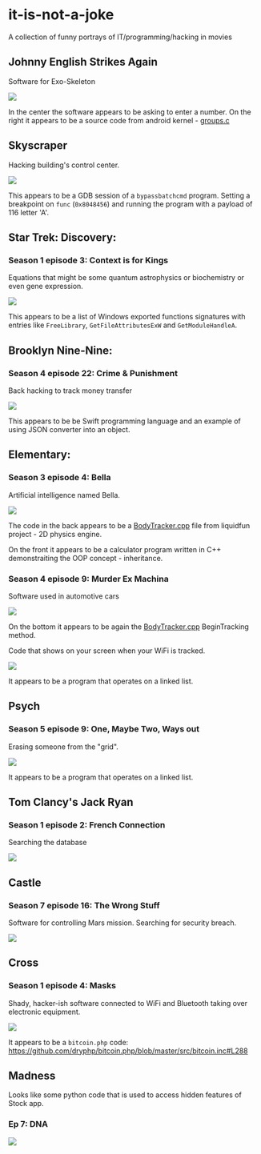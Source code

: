 # it-is-not-a-joke
A collection of funny portrays of IT/programming/hacking in movies

## Johnny English Strikes Again
Software for Exo-Skeleton

![](images/johnny_english_strikes_again.png)

In the center the software appears to be asking to enter a number.
On the right it appears to be a source code from android kernel - [groups.c](https://android.googlesource.com/kernel/msm/+/android-msm-shiner-3.18-nougat-dr-wear-release/kernel/groups.c#13)

## Skyscraper
Hacking building's control center.

![](images/skyscraper.png)

This appears to be a GDB session of a `bypassbatchcmd` program. Setting a breakpoint on `func` (`0x8048456`) and running the program with a payload of 116 letter 'A'.

## Star Trek: Discovery:

### Season 1 episode 3: Context is for Kings
Equations that might be some quantum astrophysics or biochemistry or even gene expression.

![](images/startrek_context_is_for_kings.png)

This appears to be a list of Windows exported functions signatures with entries like `FreeLibrary`, `GetFileAttributesExW` and `GetModuleHandleA`.

## Brooklyn Nine-Nine:

### Season 4 episode 22: Crime & Punishment
Back hacking to track money transfer

![](images/Brooklyn_99_bank_hacking.png)

This appears to be be Swift programming language and an example of using JSON converter into an object.

## Elementary:

### Season 3 episode 4: Bella
Artificial intelligence named Bella.

![](images/Elementary_bella.png)

The code in the back appears to be a [BodyTracker.cpp](https://github.com/google/liquidfun/blob/master/liquidfun/Box2D/Unittests/BodyTracker.cpp) file from liquidfun project - 2D physics engine.

On the front it appears to be a calculator program written in C++ demonstraiting the OOP concept - inheritance.

### Season 4 episode 9: Murder Ex Machina
Software used in automotive cars

![](images/Elementary_murder_ex_machina.png)

On the bottom it appears to be again the [BodyTracker.cpp](https://github.com/google/liquidfun/blob/master/liquidfun/Box2D/Unittests/BodyTracker.cpp#L84C16-L84C16) BeginTracking method.


Code that shows on your screen when your WiFi is tracked.

![](images/Elementary_murder_ex_machina_tracking.png)

It appears to be a program that operates on a linked list.


## Psych

### Season 5 episode 9: One, Maybe Two, Ways out
Erasing someone from the "grid".

![](images/Psych_5x09_one_maybe_two_ways_out.png)

It appears to be a program that operates on a linked list.

## Tom Clancy's Jack Ryan

### Season 1 episode 2: French Connection
Searching the database

![](images/Jack_Ryan.jpg)


## Castle

### Season 7 episode 16: The Wrong Stuff
Software for controlling Mars mission. Searching for security breach.

![](images/castle_7x16_the_wrong_stuff.png)


## Cross

### Season 1 episode 4: Masks
Shady, hacker-ish software connected to WiFi and Bluetooth taking over electronic equipment.

![](images/cross_masks_1x04.png)

It appears to be a `bitcoin.php` code: https://github.com/dryphp/bitcoin.php/blob/master/src/bitcoin.inc#L288

## Madness
Looks like some python code that is used to access hidden features of Stock app.

### Ep 7: DNA

![](images/Madness_e7_DNA.png)